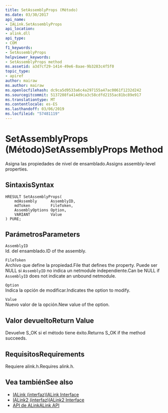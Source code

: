 ```yaml
---
title: SetAssemblyProps (Método)
ms.date: 03/30/2017
api_name:
- IALink.SetAssemblyProps
api_location:
- alink.dll
api_type:
- COM
f1_keywords:
- SetAssemblyProps
helpviewer_keywords:
- SetAssemblyProps method
ms.assetid: a3d7cf29-1414-49e6-8aae-9b3283c4f5f0
topic_type:
- apiref
author: mairaw
ms.author: mairaw
ms.openlocfilehash: dc9ca5d9533a6c4a297155a47ac0061f1232d242
ms.sourcegitcommit: 5137208fa414d9ca3c58cdfd2155ac81bc89e917
ms.translationtype: MT
ms.contentlocale: es-ES
ms.lasthandoff: 03/06/2019
ms.locfileid: "57481119"
---
```

# <a name="setassemblyprops-method"></a><span data-ttu-id="34f35-102">SetAssemblyProps (Método)</span><span class="sxs-lookup"><span data-stu-id="34f35-102">SetAssemblyProps Method</span></span>
<span data-ttu-id="34f35-103">Asigna las propiedades de nivel de ensamblado.</span><span class="sxs-lookup"><span data-stu-id="34f35-103">Assigns assembly-level properties.</span></span>  
  
## <a name="syntax"></a><span data-ttu-id="34f35-104">Sintaxis</span><span class="sxs-lookup"><span data-stu-id="34f35-104">Syntax</span></span>  
  
```  
HRESULT SetAssemblyProps(  
    mdAssembly      AssemblyID,  
    mdToken         FileToken,  
    AssemblyOptions Option,  
    VARIANT         Value  
) PURE;  
```  
  
## <a name="parameters"></a><span data-ttu-id="34f35-105">Parámetros</span><span class="sxs-lookup"><span data-stu-id="34f35-105">Parameters</span></span>  
 `AssemblyID`  
 <span data-ttu-id="34f35-106">Id. del ensamblado.</span><span class="sxs-lookup"><span data-stu-id="34f35-106">ID of the assembly.</span></span>  
  
 `FileToken`  
 <span data-ttu-id="34f35-107">Archivo que define la propiedad.</span><span class="sxs-lookup"><span data-stu-id="34f35-107">File that defines the property.</span></span> <span data-ttu-id="34f35-108">Puede ser NULL si `AssemblyID` no indica un netmodule independiente.</span><span class="sxs-lookup"><span data-stu-id="34f35-108">Can be NULL if `AssemblyID` does not indicate an unbound netmodule.</span></span>  
  
 `Option`  
 <span data-ttu-id="34f35-109">Indica la opción de modificar.</span><span class="sxs-lookup"><span data-stu-id="34f35-109">Indicates the option to modify.</span></span>  
  
 `Value`  
 <span data-ttu-id="34f35-110">Nuevo valor de la opción.</span><span class="sxs-lookup"><span data-stu-id="34f35-110">New value of the option.</span></span>  
  
## <a name="return-value"></a><span data-ttu-id="34f35-111">Valor devuelto</span><span class="sxs-lookup"><span data-stu-id="34f35-111">Return Value</span></span>  
 <span data-ttu-id="34f35-112">Devuelve S_OK si el método tiene éxito.</span><span class="sxs-lookup"><span data-stu-id="34f35-112">Returns S_OK if the method succeeds.</span></span>  
  
## <a name="requirements"></a><span data-ttu-id="34f35-113">Requisitos</span><span class="sxs-lookup"><span data-stu-id="34f35-113">Requirements</span></span>  
 <span data-ttu-id="34f35-114">Requiere alink.h.</span><span class="sxs-lookup"><span data-stu-id="34f35-114">Requires alink.h.</span></span>  
  
## <a name="see-also"></a><span data-ttu-id="34f35-115">Vea también</span><span class="sxs-lookup"><span data-stu-id="34f35-115">See also</span></span>
- [<span data-ttu-id="34f35-116">IALink (interfaz)</span><span class="sxs-lookup"><span data-stu-id="34f35-116">IALink Interface</span></span>](../../../../docs/framework/unmanaged-api/alink/ialink-interface.md)
- [<span data-ttu-id="34f35-117">IALink2 (interfaz)</span><span class="sxs-lookup"><span data-stu-id="34f35-117">IALink2 Interface</span></span>](../../../../docs/framework/unmanaged-api/alink/ialink2-interface.md)
- [<span data-ttu-id="34f35-118">API de ALink</span><span class="sxs-lookup"><span data-stu-id="34f35-118">ALink API</span></span>](../../../../docs/framework/unmanaged-api/alink/index.md)
